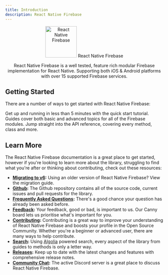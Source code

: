 ```yaml
---
title: Introduction
description: React Native Firebase
---
```


<div style="text-align: center;">
  <img 
    src="https://camo.githubusercontent.com/e7a14b9a151d9b1d23a0d05dac1af86b0e972714/68747470733a2f2f692e696d6775722e636f6d2f4a497942744b572e706e67"
    alt="React Native Firebase"
    style="width: 100px;"
  />
  <Heading el="h1">React Native Firebase</Heading>
  <p>
    React Native Firebase is a well tested, feature rich modular Firebase implementation for React Native. Supporting both iOS & Android platforms with over 15 supported Firebase services.
  </p>
</div>

## Getting Started

There are a number of ways to get started with React Native Firebase:

<Grid>
	<Block
		title="Quick Start"
		to="/quick-start"
		icon="done"
		color="#2196F3"
	>
		Get up and running in less than 5 minutes with the quick start tutorial. 
  	</Block>
	<Block
		title="Guides"
		to="/guides"
		icon="school"
		color="#4CAF50"
	>
		Guides cover both basic and advanced topics for all of the Firebase modules.
  	</Block>
	<Block
		title="Reference"
		to="/{{ latest_version }}"
		icon="layers"
		color="#9C27B0"
	>
		Jump straight into the API reference, covering every method, class and more.
  	</Block>
</Grid>

## Learn More

The React Native Firebase documentation is a great place to get started, however if you're looking to learn more about the library, struggling to find what you're after or thinking about contributing, check out these resources:

- **[Migrating to v6](/migrating-to-v6):** Using an older version of React Native Firebase? View the migration guide.
- **[Github](https://github.com/invertase/react-native-firebase):** The Github repository contains all of the source code, current issues and pull requests for the library.
- **[Frequently Asked Questions](/faqs):** There's a good chance your question has already been asked before.
- **[Feedback](/feedback):** Your feedback, good or bad, is important to us. Our Canny board lets us prioritise what's important for you.
- **[Contributing](/contributing):** Contributing is a great way to improve your understanding of React Native Firebase and boosts your profile in the Open Source Community. Whether you're a beginner or advanced user, there are many ways to help contribute.
- **[Search](/search):** Using [Algolia](https://www.algolia.com) powered search, every aspect of the library from guides to methods is only a letter way.
- **[Releases](/releases):** Keep up to date with the latest changes and features with comprehensive release notes.
- **[Community Chat](https://discordapp.com/invite/XsKpw4):** The active Discord server is a great place to discuss React Native Firebase.
